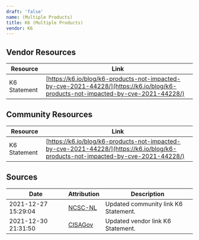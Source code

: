 ```yaml
---
draft: 'false'
name: (Multiple Products)
title: K6 (Multiple Products)
vendor: K6
---
```


## Vendor Resources
| Resource | Link |
| --- | --- |
| K6 Statement | [https://k6.io/blog/k6-products-not-impacted-by-cve-2021-44228/](https://k6.io/blog/k6-products-not-impacted-by-cve-2021-44228/) |

## Community Resources
| Resource | Link |
| --- | --- |
| K6 Statement | [https://k6.io/blog/k6-products-not-impacted-by-cve-2021-44228/](https://k6.io/blog/k6-products-not-impacted-by-cve-2021-44228/) |


## Sources
| Date | Attribution | Description |
| --- | --- | --- |
| 2021-12-27 15:29:04 | [NCSC-NL](https://github.com/NCSC-NL/log4shell/blob/main/software/README.md) | Updated community link K6 Statement.  |
| 2021-12-30 21:31:50 | [CISAGov](https://raw.githubusercontent.com/cisagov/log4j-affected-db/develop/README.md) | Updated vendor link K6 Statement.  |
